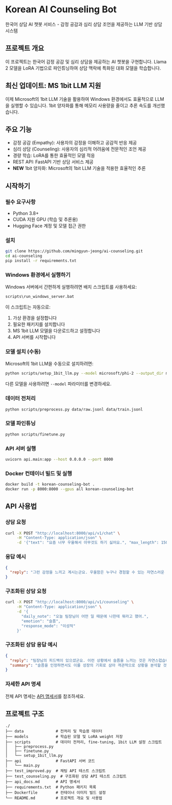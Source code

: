 # Korean AI Counseling Bot

한국어 상담 AI 챗봇 서비스 - 감정 공감과 심리 상담 조언을 제공하는 LLM 기반 상담 시스템

## 프로젝트 개요

이 프로젝트는 한국어 감정 공감 및 심리 상담을 제공하는 AI 챗봇을 구현합니다. Llama 2 모델을 LoRA 기법으로 파인튜닝하여 상담 맥락에 특화된 대화 모델을 학습합니다.

## 최신 업데이트: MS 1bit LLM 지원

이제 Microsoft의 1bit LLM 기술을 활용하여 Windows 환경에서도 효율적으로 LLM을 실행할 수 있습니다. 1bit 양자화를 통해 메모리 사용량을 줄이고 추론 속도를 개선했습니다.

## 주요 기능

- 감정 공감 (Empathy): 사용자의 감정을 이해하고 공감적 반응 제공
- 심리 상담 (Counseling): 사용자의 심리적 어려움에 전문적인 조언 제공
- 경량 학습: LoRA를 통한 효율적인 모델 적응
- REST API: FastAPI 기반 상담 서비스 제공
- **NEW** 1bit 양자화: Microsoft의 1bit LLM 기술을 적용한 효율적인 추론

## 시작하기

### 필수 요구사항

- Python 3.8+
- CUDA 지원 GPU (학습 및 추론용)
- Hugging Face 계정 및 모델 접근 권한

### 설치

```bash
git clone https://github.com/mingyun-jeong/ai-counseling.git
cd ai-counseling
pip install -r requirements.txt
```

### Windows 환경에서 실행하기

Windows 서버에서 간편하게 실행하려면 배치 스크립트를 사용하세요:

```bash
scripts\run_windows_server.bat
```

이 스크립트는 자동으로:
1. 가상 환경을 설정합니다
2. 필요한 패키지를 설치합니다
3. MS 1bit LLM 모델을 다운로드하고 설정합니다
4. API 서버를 시작합니다

### 모델 설치 (수동)

Microsoft의 1bit LLM을 수동으로 설치하려면:

```bash
python scripts/setup_1bit_llm.py --model microsoft/phi-2 --output_dir models/1bit-llm
```

다른 모델을 사용하려면 `--model` 파라미터를 변경하세요.

### 데이터 전처리

```bash
python scripts/preprocess.py data/raw.jsonl data/train.jsonl
```

### 모델 파인튜닝

```bash
python scripts/finetune.py
```

### API 서버 실행

```bash
uvicorn api.main:app --host 0.0.0.0 --port 8000
```

### Docker 컨테이너 빌드 및 실행

```bash
docker build -t korean-counseling-bot .
docker run -p 8000:8000 --gpus all korean-counseling-bot
```

## API 사용법

### 상담 요청

```bash
curl -X POST "http://localhost:8000/api/v1/chat" \
     -H "Content-Type: application/json" \
     -d '{"text": "요즘 너무 우울해서 아무것도 하기 싫어요.", "max_length": 150, "temperature": 0.7}'
```

### 응답 예시

```json
{
  "reply": "그런 감정을 느끼고 계시는군요. 우울함은 누구나 경험할 수 있는 자연스러운 감정입니다. 하루에 한 가지 작은 일부터 시작해보는 건 어떨까요? 가벼운 산책이나 좋아하는 음악 듣기 같은 작은 활동이 도움이 될 수 있습니다."
}
```

### 구조화된 상담 요청

```bash
curl -X POST "http://localhost:8000/api/v1/counseling" \
     -H "Content-Type: application/json" \
     -d '{
       "daily_note": "오늘 팀장님이 어떤 일 때문에 나한테 뭐라고 했어.",
       "emotion": "슬픔",
       "response_mode": "이성적"
     }'
```

### 구조화된 상담 응답 예시

```json
{
  "reply": "팀장님의 피드백이 있으셨군요. 이런 상황에서 슬픔을 느끼는 것은 자연스럽습니다. 하지만 이것을 성장의 기회로 삼을 수도 있습니다. 피드백의 내용을 객관적으로 분석하고, 개선할 점이 있다면 어떤 것인지 생각해보는 것이 도움이 될 수 있습니다.",
  "summary": "슬픔을 인정하면서도 이를 성장의 기회로 삼아 객관적으로 상황을 분석할 것을 제안합니다."
}
```

### 자세한 API 명세

전체 API 명세는 [API 명세서](api_docs.md)를 참조하세요.

## 프로젝트 구조

```
./
├── data              # 전처리 및 학습용 데이터
├── models            # 학습된 모델 및 LoRA weight 저장
├── scripts           # 데이터 전처리, fine-tuning, 1bit LLM 설정 스크립트
│   ├── preprocess.py
│   ├── finetune.py
│   └── setup_1bit_llm.py
├── api               # FastAPI 서버 코드
│   └── main.py
├── test_improved.py  # 채팅 API 테스트 스크립트
├── test_counseling.py  # 구조화된 상담 API 테스트 스크립트
├── api_docs.md       # API 명세서
├── requirements.txt  # Python 패키지 목록
├── Dockerfile        # 컨테이너 이미지 빌드 설정
└── README.md         # 프로젝트 개요 및 사용법
``` 
